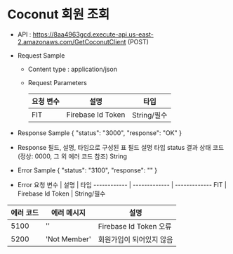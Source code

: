 # Coconut 회원 조회


- API : https://8aa4963gcd.execute-api.us-east-2.amazonaws.com/GetCoconutClient (POST)


- Request Sample
  * Content type : application/json
  * Request Parameters

    요청 변수 | 설명 | 타입
    ------------ | ------------- | -------------
    FIT | Firebase Id Token | String/필수

- Response Sample
{
    "status": "3000",
    "response": "OK"
}

- Response
필드, 설명, 타임으로 구성된 표
필드	설명	타입
status	결과 상태 코드 (정상: 0000, 그 외 에러 코드 참조)	String

- Error Sample
{
    "status": "3100",
    "response": ""
}

- Error
    요청 변수 | 설명 | 타입
    ------------ | ------------- | -------------
    FIT | Firebase Id Token | String/필수
    
에러 코드 | 에러 메시지 | 설명
------------ | ------------- | -------------
5100 | '' | Firebase Id Token 오류
5200 | 'Not Member' | 회원가입이 되어있지 않음

